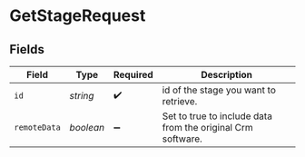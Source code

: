 # GetStageRequest


## Fields

| Field                                                       | Type                                                        | Required                                                    | Description                                                 |
| ----------------------------------------------------------- | ----------------------------------------------------------- | ----------------------------------------------------------- | ----------------------------------------------------------- |
| `id`                                                        | *string*                                                    | :heavy_check_mark:                                          | id of the stage you want to retrieve.                       |
| `remoteData`                                                | *boolean*                                                   | :heavy_minus_sign:                                          | Set to true to include data from the original Crm software. |